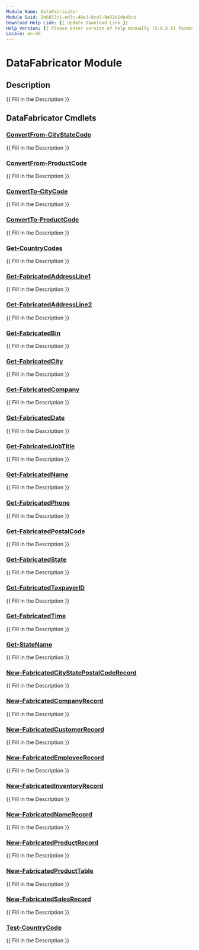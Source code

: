 ```yaml
---
Module Name: DataFabricator
Module Guid: 2b6853c1-ed3c-46e3-bcd3-9e52d1de48cb
Download Help Link: {{ Update Download Link }}
Help Version: {{ Please enter version of help manually (X.X.X.X) format }}
Locale: en-US
---
```


# DataFabricator Module
## Description
{{ Fill in the Description }}

## DataFabricator Cmdlets
### [ConvertFrom-CityStateCode](ConvertFrom-CityStateCode.md)
{{ Fill in the Description }}

### [ConvertFrom-ProductCode](ConvertFrom-ProductCode.md)
{{ Fill in the Description }}

### [ConvertTo-CityCode](ConvertTo-CityCode.md)
{{ Fill in the Description }}

### [ConvertTo-ProductCode](ConvertTo-ProductCode.md)
{{ Fill in the Description }}

### [Get-CountryCodes](Get-CountryCodes.md)
{{ Fill in the Description }}

### [Get-FabricatedAddressLine1](Get-FabricatedAddressLine1.md)
{{ Fill in the Description }}

### [Get-FabricatedAddressLine2](Get-FabricatedAddressLine2.md)
{{ Fill in the Description }}

### [Get-FabricatedBin](Get-FabricatedBin.md)
{{ Fill in the Description }}

### [Get-FabricatedCity](Get-FabricatedCity.md)
{{ Fill in the Description }}

### [Get-FabricatedCompany](Get-FabricatedCompany.md)
{{ Fill in the Description }}

### [Get-FabricatedDate](Get-FabricatedDate.md)
{{ Fill in the Description }}

### [Get-FabricatedJobTitle](Get-FabricatedJobTitle.md)
{{ Fill in the Description }}

### [Get-FabricatedName](Get-FabricatedName.md)
{{ Fill in the Description }}

### [Get-FabricatedPhone](Get-FabricatedPhone.md)
{{ Fill in the Description }}

### [Get-FabricatedPostalCode](Get-FabricatedPostalCode.md)
{{ Fill in the Description }}

### [Get-FabricatedState](Get-FabricatedState.md)
{{ Fill in the Description }}

### [Get-FabricatedTaxpayerID](Get-FabricatedTaxpayerID.md)
{{ Fill in the Description }}

### [Get-FabricatedTime](Get-FabricatedTime.md)
{{ Fill in the Description }}

### [Get-StateName](Get-StateName.md)
{{ Fill in the Description }}

### [New-FabricatedCityStatePostalCodeRecord](New-FabricatedCityStatePostalCodeRecord.md)
{{ Fill in the Description }}

### [New-FabricatedCompanyRecord](New-FabricatedCompanyRecord.md)
{{ Fill in the Description }}

### [New-FabricatedCustomerRecord](New-FabricatedCustomerRecord.md)
{{ Fill in the Description }}

### [New-FabricatedEmployeeRecord](New-FabricatedEmployeeRecord.md)
{{ Fill in the Description }}

### [New-FabricatedInventoryRecord](New-FabricatedInventoryRecord.md)
{{ Fill in the Description }}

### [New-FabricatedNameRecord](New-FabricatedNameRecord.md)
{{ Fill in the Description }}

### [New-FabricatedProductRecord](New-FabricatedProductRecord.md)
{{ Fill in the Description }}

### [New-FabricatedProductTable](New-FabricatedProductTable.md)
{{ Fill in the Description }}

### [New-FabricatedSalesRecord](New-FabricatedSalesRecord.md)
{{ Fill in the Description }}

### [Test-CountryCode](Test-CountryCode.md)
{{ Fill in the Description }}
